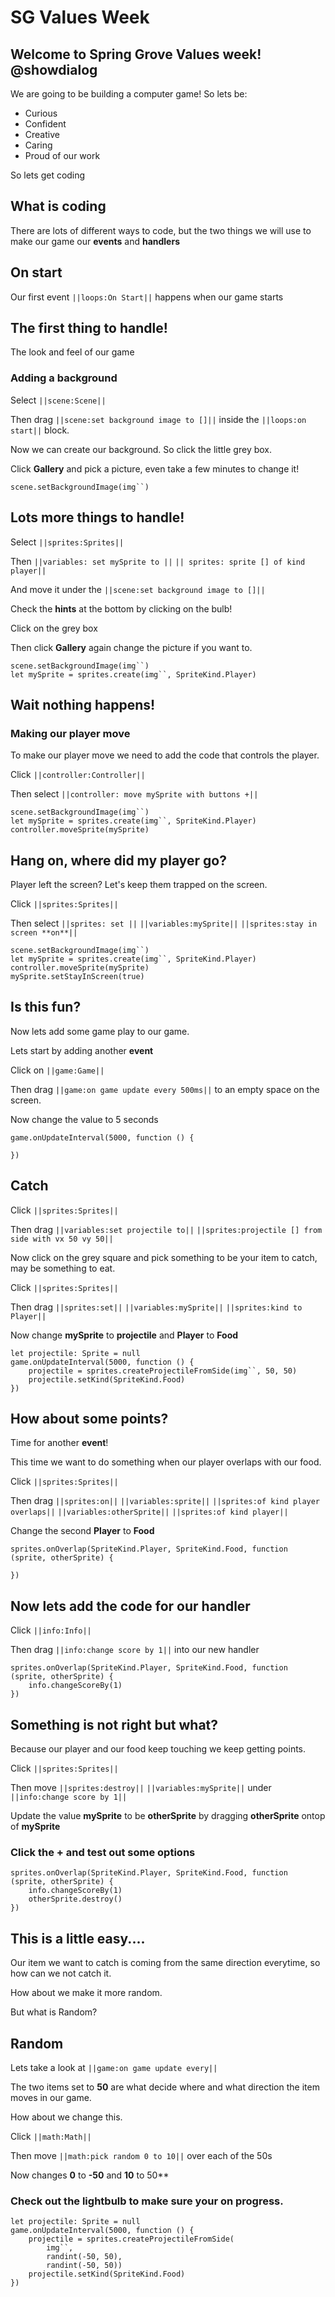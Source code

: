 # SG Values Week

## Welcome to Spring Grove Values week! @showdialog

We are going to be building a computer game! So lets be:

- Curious
- Confident
- Creative
- Caring
- Proud of our work

So lets get coding

## What is coding

There are lots of different ways to code, but the two things we will use to make our game our **events** and **handlers**

## On start

Our first event ``||loops:On Start||`` happens when our game starts

## The first thing to handle!

The look and feel of our game

### Adding a background

Select ``||scene:Scene||``

Then drag ``||scene:set background image to []||`` inside the ``||loops:on start||`` block.

Now we can create our background. So click the little grey box.

Click **Gallery** and pick a picture, even take a few minutes to change it!

```blocks
scene.setBackgroundImage(img``)
```

## Lots more things to handle!

Select ``||sprites:Sprites||``

Then ``||variables: set mySprite to ||`` ``|| sprites: sprite [] of kind player||``

And move it under the ``||scene:set background image to []||``

Check the **hints** at the bottom by clicking on the bulb!

Click on the grey box

Then click **Gallery** again change the picture if you want to.

```blocks
scene.setBackgroundImage(img``)
let mySprite = sprites.create(img``, SpriteKind.Player)
```

## Wait nothing happens!

### Making our player move

To make our player move we need to add the code that controls the player.

Click ``||controller:Controller||``

Then select ``||controller: move mySprite with buttons +||``

```blocks
scene.setBackgroundImage(img``)
let mySprite = sprites.create(img``, SpriteKind.Player)
controller.moveSprite(mySprite)
```

## Hang on, where did my player go?

Player left the screen? Let's keep them trapped on the screen.

Click ``||sprites:Sprites||``

Then select ``||sprites: set ||`` ``||variables:mySprite||`` ``||sprites:stay in screen **on**||``

```blocks
scene.setBackgroundImage(img``)
let mySprite = sprites.create(img``, SpriteKind.Player)
controller.moveSprite(mySprite)
mySprite.setStayInScreen(true)
```

## Is this fun?

Now lets add some game play to our game.

Lets start by adding another **event**

Click on ``||game:Game||``

Then drag ``||game:on game update every 500ms||`` to an empty space on the screen.

Now change the value to 5 seconds

```blocks
game.onUpdateInterval(5000, function () {

})
```

## Catch

Click ``||sprites:Sprites||``

Then drag ``||variables:set projectile to||`` ``||sprites:projectile [] from side with vx 50 vy 50||``

Now click on the grey square and pick something to be your item to catch, may be something to eat.

Click ``||sprites:Sprites||``

Then drag ``||sprites:set||`` ``||variables:mySprite||`` ``||sprites:kind to Player||``

Now change **mySprite** to **projectile** and **Player** to **Food**

```blocks
let projectile: Sprite = null
game.onUpdateInterval(5000, function () {
	projectile = sprites.createProjectileFromSide(img``, 50, 50)
    projectile.setKind(SpriteKind.Food)
})
```

## How about some points?

Time for another **event**!

This time we want to do something when our player overlaps with our food.

Click ``||sprites:Sprites||``

Then drag ``||sprites:on||`` ``||variables:sprite||`` ``||sprites:of kind player overlaps||`` ``||variables:otherSprite||`` ``||sprites:of kind player||``

Change the second **Player** to **Food**

```blocks
sprites.onOverlap(SpriteKind.Player, SpriteKind.Food, function (sprite, otherSprite) {

})
```

## Now lets add the code for our handler

Click ``||info:Info||``

Then drag ``||info:change score by 1||`` into our new handler

```blocks
sprites.onOverlap(SpriteKind.Player, SpriteKind.Food, function (sprite, otherSprite) {
	info.changeScoreBy(1)
})
```

## Something is not right but what?

Because our player and our food keep touching we keep getting points.

Click ``||sprites:Sprites||``

Then move ``||sprites:destroy||`` ``||variables:mySprite||`` under ``||info:change score by 1||``

Update the value **mySprite** to be **otherSprite** by dragging **otherSprite** ontop of **mySprite**

### Click the **+** and test out some options

```blocks
sprites.onOverlap(SpriteKind.Player, SpriteKind.Food, function (sprite, otherSprite) {
	info.changeScoreBy(1)
    otherSprite.destroy()
})
```


## This is a little easy....

Our item we want to catch is coming from the same direction everytime, so how can we not catch it.

How about we make it more random.

But what is Random?

## Random

Lets take a look at ``||game:on game update every||``

The two items set to **50** are what decide where and what direction the item moves in our game.

How about we change this.

Click ``||math:Math||``

Then move ``||math:pick random 0 to 10||`` over each of the 50s

Now changes **0** to **-50** and **10** to 50**

### Check out the lightbulb to make sure your on progress.

```blocks
let projectile: Sprite = null
game.onUpdateInterval(5000, function () {
	projectile = sprites.createProjectileFromSide(
        img``,
        randint(-50, 50),
        randint(-50, 50))
    projectile.setKind(SpriteKind.Food)
})
```